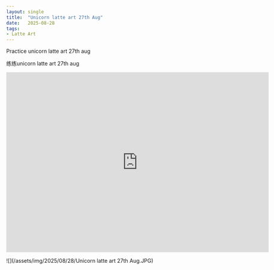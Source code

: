 ```yaml
---
layout: single
title:  "Unicorn latte art 27th Aug"
date:   2025-08-28
tags:
- Latte Art
---
```


Practice unicorn latte art 27th aug

练练unicorn latte art 27th aug

<div class="embed-container">
  <iframe
      src="https://www.youtube.com/embed/XOFiePlRCls"
      width="700"
      height="480"
      frameborder="0"
      allowfullscreen="true">
  </iframe>
</div>

![](/assets/img/2025/08/28/Unicorn latte art 27th Aug.JPG)
